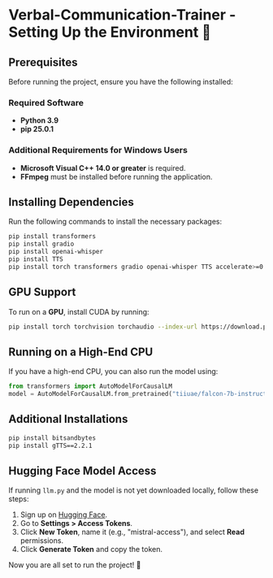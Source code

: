 # Verbal-Communication-Trainer - Setting Up the Environment 🚀

## Prerequisites
Before running the project, ensure you have the following installed:

### Required Software
- **Python 3.9**
- **pip 25.0.1**

### Additional Requirements for Windows Users
- **Microsoft Visual C++ 14.0 or greater** is required.
- **FFmpeg** must be installed before running the application.

## Installing Dependencies
Run the following commands to install the necessary packages:

```sh
pip install transformers
pip install gradio
pip install openai-whisper
pip install TTS
pip install torch transformers gradio openai-whisper TTS accelerate>=0.26.0
```

## GPU Support
To run on a **GPU**, install CUDA by running:
```sh
pip install torch torchvision torchaudio --index-url https://download.pytorch.org/whl/cu121
```

## Running on a High-End CPU
If you have a high-end CPU, you can also run the model using:
```python
from transformers import AutoModelForCausalLM
model = AutoModelForCausalLM.from_pretrained("tiiuae/falcon-7b-instruct", device_map="cpu")
```

## Additional Installations
```sh
pip install bitsandbytes
pip install gTTS==2.2.1
```

## Hugging Face Model Access
If running `llm.py` and the model is not yet downloaded locally, follow these steps:
1. Sign up on [Hugging Face](https://huggingface.co/).
2. Go to **Settings > Access Tokens**.
3. Click **New Token**, name it (e.g., "mistral-access"), and select **Read** permissions.
4. Click **Generate Token** and copy the token.

Now you are all set to run the project! 🚀

